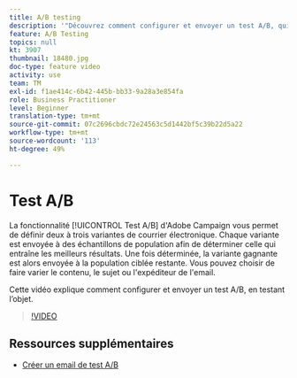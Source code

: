 ```yaml
---
title: A/B testing
description: '"Découvrez comment configurer et envoyer un test A/B, qui teste l’objet. "'
feature: A/B Testing  
topics: null
kt: 3907
thumbnail: 18480.jpg
doc-type: feature video
activity: use
team: TM
exl-id: f1ae414c-6b42-445b-bb33-9a28a3e854fa
role: Business Practitioner
level: Beginner
translation-type: tm+mt
source-git-commit: 07c2696cbdc72e24563c5d1442bf5c39b22d5a22
workflow-type: tm+mt
source-wordcount: '113'
ht-degree: 49%

---
```


# Test A/B

La fonctionnalité [!UICONTROL Test A/B] d&#39;Adobe Campaign vous permet de définir deux à trois variantes de courrier électronique. Chaque variante est envoyée à des échantillons de population afin de déterminer celle qui entraîne les meilleurs résultats. Une fois déterminée, la variante gagnante est alors envoyée à la population ciblée restante. Vous pouvez choisir de faire varier le contenu, le sujet ou l&#39;expéditeur de l&#39;email.

Cette vidéo explique comment configurer et envoyer un test A/B, en testant l’objet.

>[!VIDEO](https://video.tv.adobe.com/v/18480?quality=12)

## Ressources supplémentaires

* [Créer un email de test A/B](https://docs.adobe.com/help/en/campaign-standard/using/communication-channels/email-messages/designing-an-a-b-test-email.html)
